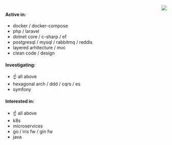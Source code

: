 <img align="right" src="https://media1.giphy.com/media/RhHHTsjhLvfWw/giphy.gif">

#### Active in:
- docker / docker-compose
- php / laravel
- dotnet core / c-sharp / ef
- postgresql / mysql / rabbitmq / reddis
- layered arhitecture / mvc
- clean code / design

#### Investigating:
- :point_up: all above
- hexagonal arch / ddd / cqrs / es
- symfony

#### Interested in:
- :point_up: all above
- k8s
- microservices
- go / iris fw / gin fw
- java
